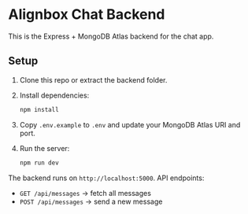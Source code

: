 # Alignbox Chat Backend

This is the Express + MongoDB Atlas backend for the chat app.

## Setup
1. Clone this repo or extract the backend folder.
2. Install dependencies:
   ```bash
   npm install
   ```
3. Copy `.env.example` to `.env` and update your MongoDB Atlas URI and port.

4. Run the server:
   ```bash
   npm run dev
   ```

The backend runs on `http://localhost:5000`. API endpoints:
- `GET /api/messages` → fetch all messages
- `POST /api/messages` → send a new message
